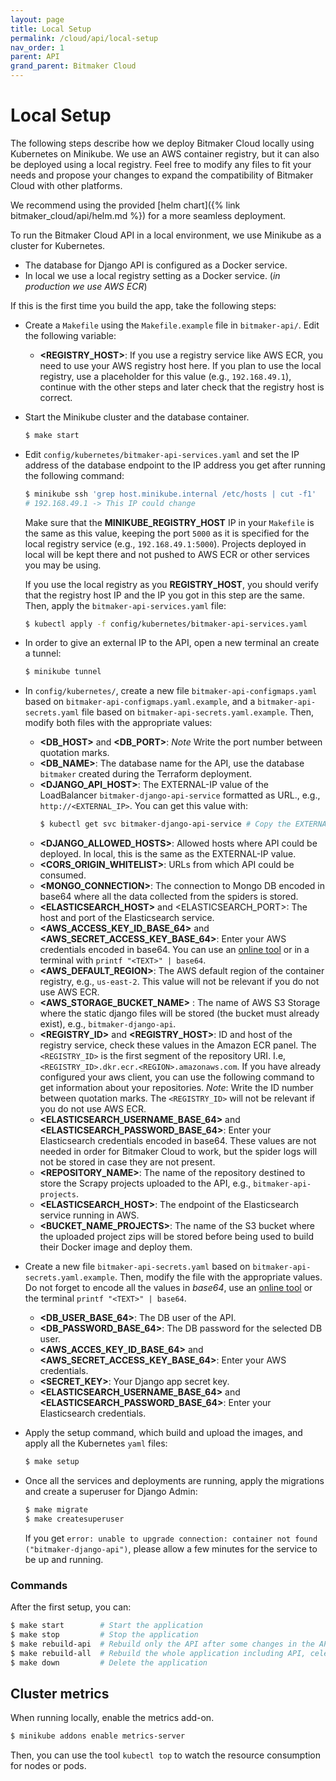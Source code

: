 ```yaml
---
layout: page
title: Local Setup
permalink: /cloud/api/local-setup
nav_order: 1
parent: API
grand_parent: Bitmaker Cloud
---
```


# Local Setup
The following steps describe how we deploy Bitmaker Cloud locally using Kubernetes
on Minikube. We use an AWS container registry, but it can also be deployed using
a local registry. Feel free to modify any files to fit your needs and propose your
changes to expand the compatibility of Bitmaker Cloud with other platforms.

We recommend using the provided [helm chart]({% link bitmaker_cloud/api/helm.md %})
for a more seamless deployment.

To run the Bitmaker Cloud API in a local environment, we use Minikube as a cluster for Kubernetes. 
- The database for Django API is configured as a Docker service.
- In local we use a local registry setting as a Docker service. (*in production we use AWS ECR*)

If this is the first time you build the app, take the following steps:

- Create a `Makefile` using the `Makefile.example` file in `bitmaker-api/`. Edit the following variable:
  - **\<REGISTRY_HOST\>**: If you use a registry service like AWS ECR, you need to use your AWS registry host here.
            If you plan to use the local registry, use a placeholder for this value (e.g., `192.168.49.1`), continue with
            the other steps and later check that the registry host is correct.

- Start the Minikube cluster and the database container.
  ```bash
  $ make start
  ```

- Edit `config/kubernetes/bitmaker-api-services.yaml` and set the IP address of the database endpoint to the IP address you get after running the following command:
  ```bash
  $ minikube ssh 'grep host.minikube.internal /etc/hosts | cut -f1'
  # 192.168.49.1 -> This IP could change
  ```
  Make sure that the **MINIKUBE_REGISTRY_HOST** IP in your `Makefile` is the same as this value, keeping the port `5000`
  as it is specified for the local registry service (e.g., `192.168.49.1:5000`). Projects deployed in local will be kept
  there and not pushed to AWS ECR or other services you may be using.

  If you use the local registry as you **REGISTRY_HOST**, you should verify that the registry host IP
  and the IP you got in this step are the same.
  Then, apply the `bitmaker-api-services.yaml` file:
  ```bash
  $ kubectl apply -f config/kubernetes/bitmaker-api-services.yaml
  ```
  
- In order to give an external IP to the API, open a new terminal an create a tunnel:
  ```bash
  $ minikube tunnel
  ```

- In `config/kubernetes/`, create a new file `bitmaker-api-configmaps.yaml` based on `bitmaker-api-configmaps.yaml.example`,
  and a `bitmaker-api-secrets.yaml` file based on `bitmaker-api-secrets.yaml.example`.
  Then, modify both files with the appropriate values:
  - **\<DB_HOST\>** and **\<DB_PORT\>**: _Note_ Write the port number between quotation marks.
  - **\<DB_NAME\>**: The database name for the API, use the database `bitmaker` created during the Terraform deployment.
  - **\<DJANGO_API_HOST\>**: The EXTERNAL-IP value of the LoadBalancer `bitmaker-django-api-service` formatted as URL., e.g., `http://<EXTERNAL_IP>`. You can get this value with:
	```bash
	$ kubectl get svc bitmaker-django-api-service # Copy the EXTERNAL-IP
	```
  - **\<DJANGO_ALLOWED_HOSTS\>**: Allowed hosts where API could be deployed. In local, this is the same as the EXTERNAL-IP value.
  - **\<CORS_ORIGIN_WHITELIST\>**: URLs from which API could be consumed.
  - **\<MONGO_CONNECTION\>**: The connection to Mongo DB encoded in base64 where all the data collected from the spiders is stored.
  - **\<ELASTICSEARCH_HOST\>** and <ELASTICSEARCH_PORT\>: The host and port of the Elasticsearch service.
  - **\<AWS_ACCESS_KEY_ID_BASE_64\>** and **<AWS_SECRET_ACCESS_KEY_BASE_64\>**: Enter your AWS credentials encoded in base64.
            You can use an [online tool](https://www.base64encode.org/) or in a terminal with `printf "<TEXT>" | base64`.
  - **\<AWS_DEFAULT_REGION\>**: The AWS default region of the container registry, e.g., `us-east-2`. This value will not be relevant if you do not use AWS ECR.
  - **\<AWS_STORAGE_BUCKET_NAME\>** : The name of AWS S3 Storage where the static django files will be stored (the bucket must already exist), e.g., `bitmaker-django-api`.
  - **\<REGISTRY_ID\>** and **\<REGISTRY_HOST\>**: ID and host of the registry service, check these values in the
            Amazon ECR panel. The `<REGISTRY_ID>` is the first segment of the repository URI. I.e,
            `<REGISTRY_ID>.dkr.ecr.<REGION>.amazonaws.com`. If you have already configured your aws client, you can use the
            following command to get information about your repositories. _Note_: Write the ID number between quotation marks.
            The `<REGISTRY_ID>` will not be relevant if you do not use AWS ECR.
  - **\<ELASTICSEARCH_USERNAME_BASE_64\>** and **<ELASTICSEARCH_PASSWORD_BASE_64\>**: Enter your Elasticsearch credentials encoded in base64. These values are not needed
            in order for Bitmaker Cloud to work, but the spider logs will not be stored in case they are not present.
  - **\<REPOSITORY_NAME\>**: The name of the repository destined to store the Scrapy projects uploaded to the API, e.g., `bitmaker-api-projects`.
  - **\<ELASTICSEARCH_HOST\>**: The endpoint of the Elasticsearch service running in AWS.
  - **\<BUCKET_NAME_PROJECTS\>**: The name of the S3 bucket where the uploaded project zips will be stored before being used
            to build their Docker image and deploy them.

- Create a new file `bitmaker-api-secrets.yaml` based on `bitmaker-api-secrets.yaml.example`. Then, modify the file with the appropriate values. Do not forget to encode all the values in _base64_,
  use an [online tool](https://www.base64encode.org/) or the terminal `printf "<TEXT>" | base64`.
  - **\<DB_USER_BASE_64\>**: The DB user of the API.
  - **\<DB_PASSWORD_BASE_64\>**: The DB password for the selected DB user.
  - **\<AWS_ACCES_KEY_ID_BASE_64\>** and **\<AWS_SECRET_ACCESS_KEY_BASE_64\>**: Enter your AWS credentials.
  - **\<SECRET_KEY\>**: Your Django app secret key.
  - **\<ELASTICSEARCH_USERNAME_BASE_64\>** and **\<ELASTICSEARCH_PASSWORD_BASE_64\>**: Enter your Elasticsearch credentials.

- Apply the setup command, which build and upload the images, and apply all the Kubernetes `yaml` files:
  ```bash
  $ make setup
  ```

- Once all the services and deployments are running, apply the migrations and create a superuser for Django Admin:
  ```bash
  $ make migrate
  $ make createsuperuser
  ```
  If you get `error: unable to upgrade connection: container not found ("bitmaker-django-api")`, please allow a few minutes
  for the service to be up and running.

### Commands

After the first setup, you can:
```bash
$ make start        # Start the application
$ make stop         # Stop the application
$ make rebuild-api  # Rebuild only the API after some changes in the API
$ make rebuild-all  # Rebuild the whole application including API, celery beat & worker, and redis
$ make down         # Delete the application
```

## Cluster metrics

When running locally, enable the metrics add-on.
```bash
$ minikube addons enable metrics-server
```

Then, you can use the tool `kubectl top` to watch the resource consumption for nodes or pods.

